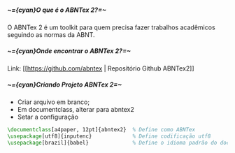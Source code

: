 ##### ~={cyan}O que é o ABNTex 2?=~

O ABNTex 2 é um toolkit para quem precisa fazer trabalhos acadêmicos seguindo as normas da ABNT. 

##### ~={cyan}Onde encontrar o ABNTex 2?=~

Link: [[https://github.com/abntex | Repositório Github ABNTex2]]

##### ~={cyan}Criando Projeto ABNTex 2=~

-  Criar arquivo em branco;
-  Em documentclass, alterar para abntex2
-  Setar a configuração

```tex
\documentclass[a4paper, 12pt]{abntex2}  % Define como ABNTex
\usepackage[utf8]{inputenc}             % Define codificação utf8
\usepackage[brazil]{babel}              % Define o idioma padrão do documento
```
